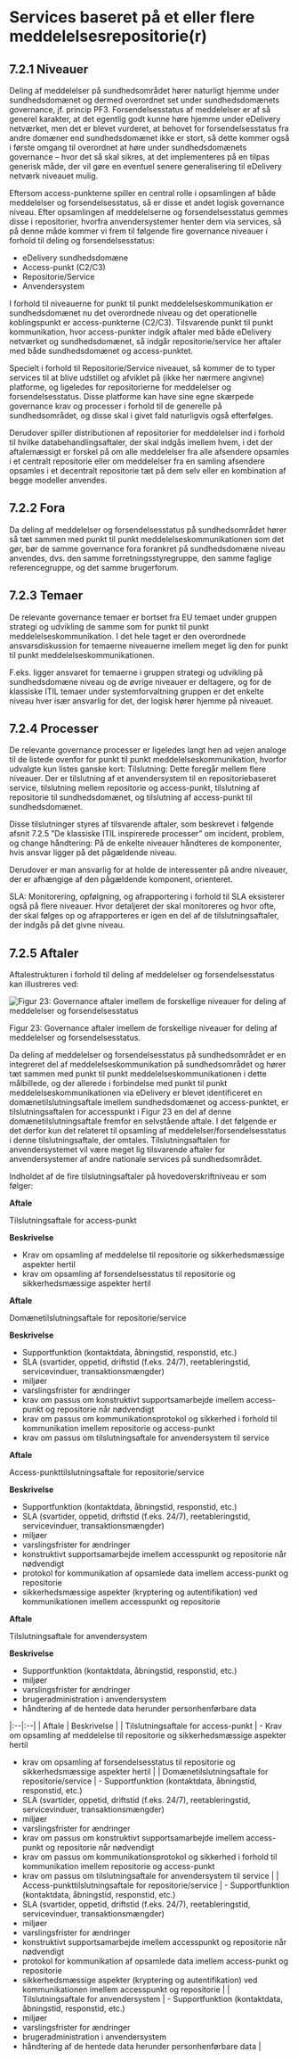 # Services baseret på et eller flere meddelelsesrepositorie(r)

## 7.2.1 Niveauer

Deling af meddelelser på sundhedsområdet hører naturligt hjemme under sundhedsdomænet og dermed overordnet set under sundhedsdomænets governance, jf. princip PF3. Forsendelsesstatus
af meddelelser er af så generel karakter, at det egentlig godt kunne høre hjemme under eDelivery netværket, men det er blevet vurderet, at behovet for forsendelsesstatus fra andre
domæner end sundhedsdomænet ikke er stort, så dette kommer også i første omgang til overordnet at høre under sundhedsdomænets governance – hvor det så skal sikres, at det implementeres på en tilpas generisk måde, der vil gøre en eventuel senere generalisering til eDelivery netværk niveauet mulig.

Eftersom access-punkterne spiller en central rolle i opsamlingen af både meddelelser og forsendelsesstatus, så er disse et andet logisk governance niveau. Efter opsamlingen af meddelelserne og forsendelsesstatus gemmes disse i repositorier, hvorfra anvendersystemer henter dem via services, så på denne måde kommer vi frem til følgende fire governance niveauer i forhold til deling og forsendelsesstatus:

- eDelivery sundhedsdomæne
- Access-punkt (C2/C3)
- Repositorie/Service
- Anvendersystem

I forhold til niveauerne for punkt til punkt meddelelseskommunikation er sundhedsdomænet nu det overordnede niveau og det operationelle koblingspunkt er access-punkterne (C2/C3).
Tilsvarende punkt til punkt kommunikation, hvor access-punkter indgik aftaler med både eDelivery netværket og sundhedsdomænet, så indgår repositorie/service her aftaler med både
sundhedsdomænet og access-punktet. 

Specielt i forhold til Repositorie/Service niveauet, så kommer de to typer services til at blive udstillet og afviklet på (ikke her nærmere angivne) platforme, og ligeledes for repositorierne for meddelelser og forsendelsesstatus. Disse platforme kan have sine egne skærpede governance krav og processer i forhold til de generelle på sundhedsområdet, og disse skal i givet fald naturligvis også efterfølges.

Derudover spiller distributionen af repositorier for meddelelser ind i forhold til hvilke databehandlingsaftaler, der skal indgås imellem hvem, i det der aftalemæssigt er forskel på om alle meddelelser fra alle afsendere opsamles i et centralt repositorie eller om meddelelser fra en samling afsendere opsamles i et decentralt repositorie tæt på dem selv eller en kombination af begge modeller anvendes.

## 7.2.2 Fora

Da deling af meddelelser og forsendelsesstatus på sundhedsområdet hører så tæt sammen med punkt til punkt meddelelseskommunikationen som det gør, bør de samme governance fora forankret på sundhedsdomæne niveau anvendes, dvs. den samme forretningsstyregruppe, den samme faglige referencegruppe, og det samme brugerforum.

## 7.2.3 Temaer

De relevante governance temaer er bortset fra EU temaet under gruppen strategi og udvikling de samme som for punkt til punkt meddelelseskommunikation. I det hele taget er den overordnede ansvarsdiskussion for temaerne niveauerne imellem meget lig den for punkt til punkt meddelelseskommunikationen. 

F.eks. ligger ansvaret for temaerne i gruppen strategi og udvikling på sundhedsdomæne niveau og de øvrige niveauer er deltagere, og for de klassiske ITIL temaer
under systemforvaltning gruppen er det enkelte niveau hver især ansvarlig for det, der logisk hører hjemme på niveauet.

## 7.2.4 Processer

De relevante governance processer er ligeledes langt hen ad vejen analoge til de listede ovenfor for punkt til punkt meddelelseskommunikation, hvorfor udvalgte kun listes ganske kort:
Tilslutning: Dette foregår mellem flere niveauer. Der er tilslutning af et anvendersystem til en repositoriebaseret service, tilslutning mellem repositorie og access-punkt, tilslutning af repositorie til sundhedsdomænet, og tilslutning af access-punkt til sundhedsdomænet.

Disse tilslutninger styres af tilsvarende aftaler, som beskrevet i følgende afsnit 7.2.5 ”De klassiske ITIL inspirerede processer” om incident, problem, og change håndtering: På
de enkelte niveauer håndteres de komponenter, hvis ansvar ligger på det pågældende niveau. 

Derudover er man ansvarlig for at holde de interessenter på andre niveauer, der er afhængige af den pågældende komponent, orienteret.

SLA: Monitorering, opfølgning, og afrapportering i forhold til SLA eksisterer også på flere niveauer. Hvor detaljeret der skal monitoreres og hvor ofte, der skal følges op og afrapporteres er igen en del af de tilslutningsaftaler, der indgås på det givne niveau.

## 7.2.5 Aftaler

Aftalestrukturen i forhold til deling af meddelelser og forsendelsesstatus kan illustreres ved:

![Figur 23: Governance aftaler imellem de forskellige niveauer for deling af meddelelser og forsendelsesstatus](MB_Figur-23-Governance-aftaler-imellem-de-forskellige-niveauer-for-deling-af-meddelelser-og-forsendelsesstatus.png)

Figur 23: Governance aftaler imellem de forskellige niveauer for deling af meddelelser og forsendelsesstatus.

Da deling af meddelelser og forsendelsesstatus på sundhedsområdet er en integreret del af meddelelseskommunikation på sundhedsområdet og hører tæt sammen med punkt til punkt
meddelelseskommunikationen i dette målbillede, og der allerede i forbindelse med punkt til punkt meddelelseskommunikationen via eDelivery er blevet identificeret en domænetilslutningsaftale imellem sundhedsdomænet og access-punktet, er tilslutningsaftalen for accesspunkt i Figur 23 en del af denne domænetilslutningsaftale fremfor en selvstående aftale. I det følgende er det derfor kun det relateret til opsamling af meddelelser/forsendelsesstatus i denne tilslutningsaftale, der omtales. Tilslutningsaftalen for anvendersystemet vil være meget lig tilsvarende aftaler for anvendersystemer af andre nationale services på sundhedsområdet.

Indholdet af de fire tilslutningsaftaler på hovedoverskriftniveau er som følger:

**Aftale** 

Tilslutningsaftale for access-punkt 

**Beskrivelse**

- Krav om opsamling af meddelelse til repositorie og sikkerhedsmæssige aspekter hertil
- krav om opsamling af forsendelsesstatus til repositorie og sikkerhedsmæssige aspekter hertil

**Aftale** 

Domænetilslutningsaftale for repositorie/service

**Beskrivelse**

- Supportfunktion (kontaktdata, åbningstid, responstid,
etc.)
- SLA (svartider, oppetid, driftstid (f.eks. 24/7), reetableringstid, servicevinduer, transaktionsmængder)
- miljøer
- varslingsfrister for ændringer
- krav om passus om konstruktivt supportsamarbejde imellem access-punkt og repositorie når nødvendigt
- krav om passus om kommunikationsprotokol og sikkerhed i forhold til kommunikation imellem repositorie
og access-punkt 
- krav om passus om tilslutningsaftale for anvendersystem til service

**Aftale** 

Access-punkttilslutningsaftale for repositorie/service

**Beskrivelse**

- Supportfunktion (kontaktdata, åbningstid, responstid, etc.)
- SLA (svartider, oppetid, driftstid (f.eks. 24/7), reetableringstid, servicevinduer, transaktionsmængder)
- miljøer
- varslingsfrister for ændringer
- konstruktivt supportsamarbejde imellem accesspunkt og repositorie når nødvendigt
- protokol for kommunikation af opsamlede data imellem access-punkt og repositorie
- sikkerhedsmæssige aspekter (kryptering og autentifikation) ved kommunikationen imellem accesspunkt og repositorie

**Aftale** 

Tilslutningsaftale for anvendersystem

**Beskrivelse**

- Supportfunktion (kontaktdata, åbningstid, responstid,
etc.)
- miljøer
- varslingsfrister for ændringer
- brugeradministration i anvendersystem
- håndtering af de hentede data herunder personhenførbare data

|:--|:--|
| Aftale | Beskrivelse |
| Tilslutningsaftale for access-punkt | - Krav om opsamling af meddelelse til repositorie og sikkerhedsmæssige aspekter hertil
- krav om opsamling af forsendelsesstatus til repositorie og sikkerhedsmæssige aspekter hertil |
| Domænetilslutningsaftale for repositorie/service | - Supportfunktion (kontaktdata, åbningstid, responstid,
etc.)
- SLA (svartider, oppetid, driftstid (f.eks. 24/7), reetableringstid, servicevinduer, transaktionsmængder)
- miljøer
- varslingsfrister for ændringer
- krav om passus om konstruktivt supportsamarbejde imellem access-punkt og repositorie når nødvendigt
- krav om passus om kommunikationsprotokol og sikkerhed i forhold til kommunikation imellem repositorie
og access-punkt 
- krav om passus om tilslutningsaftale for anvendersystem til service |
| Access-punkttilslutningsaftale for repositorie/service | - Supportfunktion (kontaktdata, åbningstid, responstid, etc.)
- SLA (svartider, oppetid, driftstid (f.eks. 24/7), reetableringstid, servicevinduer, transaktionsmængder)
- miljøer
- varslingsfrister for ændringer
- konstruktivt supportsamarbejde imellem accesspunkt og repositorie når nødvendigt
- protokol for kommunikation af opsamlede data imellem access-punkt og repositorie
- sikkerhedsmæssige aspekter (kryptering og autentifikation) ved kommunikationen imellem accesspunkt og repositorie |
| Tilslutningsaftale for anvendersystem | - Supportfunktion (kontaktdata, åbningstid, responstid,
etc.)
- miljøer
- varslingsfrister for ændringer
- brugeradministration i anvendersystem
- håndtering af de hentede data herunder personhenførbare data |